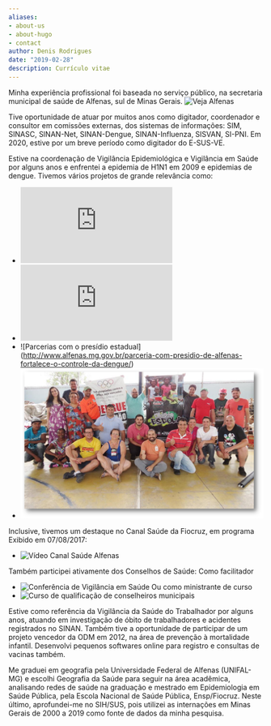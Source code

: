 ```yaml
---
aliases:
- about-us
- about-hugo
- contact
author: Denis Rodrigues
date: "2019-02-28"
description: Currículo vitae
---
```


Minha experiência profissional foi baseada no serviço público, na secretaria
municipal de saúde de Alfenas, sul de Minas Gerais. ![Veja Alfenas](https://pt.wikipedia.org/wiki/Alfenas)

Tive oportunidade de atuar por muitos anos como digitador, coordenador e
consultor em comissões externas, dos sistemas de informações: SIM, SINASC,
SINAN-Net, SINAN-Dengue, SINAN-Influenza, SISVAN, SI-PNI. Em 2020, estive por
um breve período como digitador do E-SUS-VE.

Estive na coordenação de Vigilância Epidemiológica e Vigilância em Saúde por 
alguns anos e enfrentei a epidemia de H1N1 em 2009 e epidemias de dengue.
Tivemos vários projetos de grande relevância como:
 - ![O uso de peixes larvófagos](http://g1.globo.com/mg/sul-de-minas/noticia/2015/12/peixe-e-usado-como-alternativa-no-combate-dengue-em-alfenas-mg.html)
 - ![Mutirões de conscientização](http://g1.globo.com/mg/sul-de-minas/noticia/2017/01/funcionarios-e-voluntarios-fazem-mutirao-contra-dengue-em-alfenas.html)
 - ![Parcerias com o presídio estadual] (http://www.alfenas.mg.gov.br/parceria-com-presidio-de-alfenas-fortalece-o-controle-da-dengue/)
 - ![Projeto Troca Saudável: trocamos depósitos do mosquito por material escolar](images/troca_saudavel.png)
 
 Inclusive, tivemos um destaque no Canal Saúde da Fiocruz, em programa Exibido em
 07/08/2017:
  - ![Vídeo Canal Saúde Alfenas](https://www.canalsaude.fiocruz.br/canal/videoAberto/MG-Alfenas-Combate-ao-Aedes-Aegypti-CSE-0104)

Também participei ativamente dos Conselhos de Saúde:
 Como facilitador
 - ![Conferência de Vigilância em Saúde](http://www.alfenas.mg.gov.br/representantes-de-alfenas-participam-da-i-conferencia-estadual-de-vigilancia-em-saude-de-minas-gerais/)
 Ou como ministrante de curso
 - ![Curso de qualificação de conselheiros municipais](https://saude.mg.gov.br/ngc/story/10524-alfenas-realiza-curso-de-qualificacao-de-conselheiros-municipais-de-saude)
 
 


Estive como referência da Vigilância da Saúde do Trabalhador por
alguns anos, atuando em investigação de óbito de trabalhadores e acidentes 
registrados no SINAN. Também tive a oportunidade de participar de um projeto
vencedor da ODM em 2012, na área de prevenção à mortalidade infantil. Desenvolvi
pequenos softwares online para registro e consultas de vacinas também. 

Me graduei em geografia pela Universidade Federal de Alfenas (UNIFAL-MG) e 
escolhi Geografia da Saúde para seguir na área acadêmica, analisando redes de 
saúde na graduação e mestrado em Epidemiologia em Saúde Pública, pela Escola 
Nacional de Saúde Pública, Ensp/Fiocruz. Neste último, aprofundei-me no SIH/SUS,
pois utilizei as internações em Minas Gerais de 2000 a 2019 como fonte de dados
da minha pesquisa.
